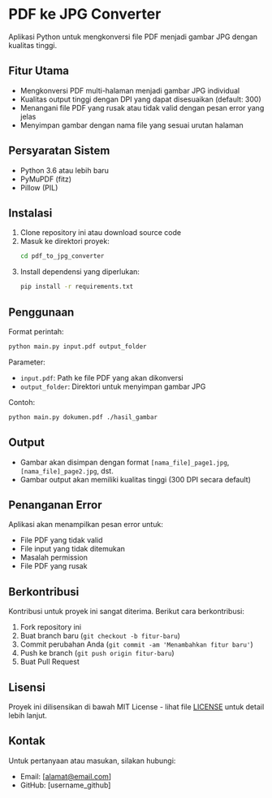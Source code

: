 # PDF ke JPG Converter

Aplikasi Python untuk mengkonversi file PDF menjadi gambar JPG dengan kualitas tinggi.

## Fitur Utama
- Mengkonversi PDF multi-halaman menjadi gambar JPG individual
- Kualitas output tinggi dengan DPI yang dapat disesuaikan (default: 300)
- Menangani file PDF yang rusak atau tidak valid dengan pesan error yang jelas
- Menyimpan gambar dengan nama file yang sesuai urutan halaman

## Persyaratan Sistem
- Python 3.6 atau lebih baru
- PyMuPDF (fitz)
- Pillow (PIL)

## Instalasi

1. Clone repository ini atau download source code
2. Masuk ke direktori proyek:
   ```bash
   cd pdf_to_jpg_converter
   ```
3. Install dependensi yang diperlukan:
   ```bash
   pip install -r requirements.txt
   ```

## Penggunaan

Format perintah:
```bash
python main.py input.pdf output_folder
```

Parameter:
- `input.pdf`: Path ke file PDF yang akan dikonversi
- `output_folder`: Direktori untuk menyimpan gambar JPG

Contoh:
```bash
python main.py dokumen.pdf ./hasil_gambar
```

## Output
- Gambar akan disimpan dengan format `[nama_file]_page1.jpg`, `[nama_file]_page2.jpg`, dst.
- Gambar output akan memiliki kualitas tinggi (300 DPI secara default)

## Penanganan Error
Aplikasi akan menampilkan pesan error untuk:
- File PDF yang tidak valid
- File input yang tidak ditemukan
- Masalah permission
- File PDF yang rusak

## Berkontribusi
Kontribusi untuk proyek ini sangat diterima. Berikut cara berkontribusi:
1. Fork repository ini
2. Buat branch baru (`git checkout -b fitur-baru`)
3. Commit perubahan Anda (`git commit -am 'Menambahkan fitur baru'`)
4. Push ke branch (`git push origin fitur-baru`)
5. Buat Pull Request

## Lisensi
Proyek ini dilisensikan di bawah MIT License - lihat file [LICENSE](LICENSE) untuk detail lebih lanjut.

## Kontak
Untuk pertanyaan atau masukan, silakan hubungi:
- Email: [alamat@email.com]
- GitHub: [username_github]
